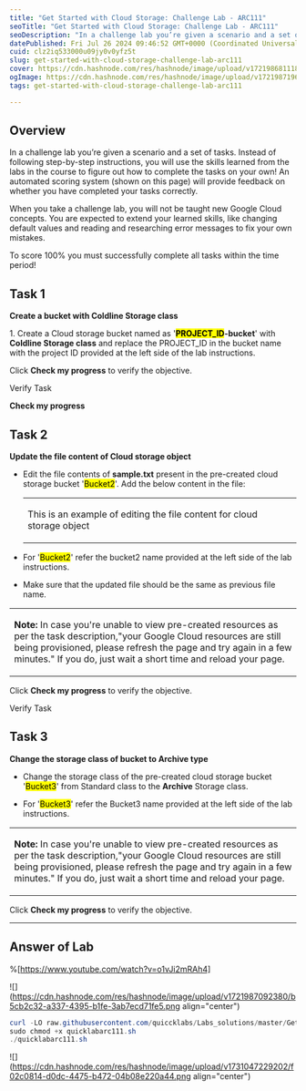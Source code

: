 ```yaml
---
title: "Get Started with Cloud Storage: Challenge Lab - ARC111"
seoTitle: "Get Started with Cloud Storage: Challenge Lab - ARC111"
seoDescription: "In a challenge lab you’re given a scenario and a set of tasks. Instead of following step-by-step instructions, you will use the skills learned from the labs"
datePublished: Fri Jul 26 2024 09:46:52 GMT+0000 (Coordinated Universal Time)
cuid: clz2iq533000u09jy0v0yfz5t
slug: get-started-with-cloud-storage-challenge-lab-arc111
cover: https://cdn.hashnode.com/res/hashnode/image/upload/v1721986811181/1f7c152f-1edd-4f53-9cad-4c00d1eadc58.png
ogImage: https://cdn.hashnode.com/res/hashnode/image/upload/v1721987196703/96493bbf-30ea-4501-aa85-d54f8ae00b0d.png
tags: get-started-with-cloud-storage-challenge-lab-arc111

---
```


## **Overview**

In a challenge lab you’re given a scenario and a set of tasks. Instead of following step-by-step instructions, you will use the skills learned from the labs in the course to figure out how to complete the tasks on your own! An automated scoring system (shown on this page) will provide feedback on whether you have completed your tasks correctly.

When you take a challenge lab, you will not be taught new Google Cloud concepts. You are expected to extend your learned skills, like changing default values and reading and researching error messages to fix your own mistakes.

To score 100% you must successfully complete all tasks within the time period!

## **Task 1**

**Create a bucket with Coldline Storage class**

1\. Create a Cloud storage bucket named as '**<mark>PROJECT_ID</mark>\-bucket**' with **Coldline Storage class** and replace the PROJECT\_ID in the bucket name with the project ID provided at the left side of the lab instructions.

Click **Check my progress** to verify the objective.

Verify Task

**Check my progress**

## **Task 2**

**Update the file content of Cloud storage object**

* Edit the file contents of **sample.txt** present in the pre-created cloud storage bucket '<mark>Bucket2</mark>'. Add the below content in the file:
    
    <table><tbody><tr><td colspan="1" rowspan="1"><p>This is an example of editing the file content for cloud storage object</p></td></tr></tbody></table>
    
* For '<mark>Bucket2</mark>' refer the bucket2 name provided at the left side of the lab instructions.
    
* Make sure that the updated file should be the same as previous file name.
    

<table><tbody><tr><td colspan="1" rowspan="1"><p><strong>Note: </strong>In case you're unable to view pre-created resources as per the task description,"your Google Cloud resources are still being provisioned, please refresh the page and try again in a few minutes." If you do, just wait a short time and reload your page.</p></td></tr></tbody></table>

Click **Check my progress** to verify the objective.

Verify Task

## **Task 3**

**Change the storage class of bucket to Archive type**

* Change the storage class of the pre-created cloud storage bucket '<mark>Bucket3</mark>' from Standard class to the **Archive** Storage class.
    
* For '<mark>Bucket3</mark>' refer the Bucket3 name provided at the left side of the lab instructions.
    

<table><tbody><tr><td colspan="1" rowspan="1"><p><strong>Note: </strong>In case you're unable to view pre-created resources as per the task description,"your Google Cloud resources are still being provisioned, please refresh the page and try again in a few minutes." If you do, just wait a short time and reload your page.</p></td></tr></tbody></table>

Click **Check my progress** to verify the objective.

---

## Answer of Lab

%[https://www.youtube.com/watch?v=o1vJi2mRAh4] 

![](https://cdn.hashnode.com/res/hashnode/image/upload/v1721987092380/b5cb2c32-a337-4395-b1fe-3ab7ecd71fe5.png align="center")

```powershell
curl -LO raw.githubusercontent.com/quiccklabs/Labs_solutions/master/Get%20Started%20with%20Cloud%20Storage%20Challenge%20Lab/quicklabarc111.sh
sudo chmod +x quicklabarc111.sh
./quicklabarc111.sh
```

![](https://cdn.hashnode.com/res/hashnode/image/upload/v1731047229202/f02c0814-d0dc-4475-b472-04b08e220a44.png align="center")